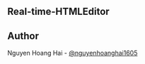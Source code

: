 ## Real-time-HTMLEditor
## Author
Nguyen Hoang Hai - [@nguyenhoanghai1605](https://github.com/nguyenhoanghai1605)
